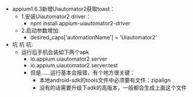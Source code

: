 * appium1.6.3新增Uiautomator2获取toast：
    * 1.安装Uiautomator2 driver：
        * npm install appium-uiautomator2-driver
    * 2.启动参数增加:
        * desired_caps['automationName'] = 'Uiautomator2'
* 坑 坑 坑:
    * 运行后手机会装如下两个apk
        * io.appium.uiautomator2.server
        * io.appium.uiautomator2.server.test
        * 但是......运行基本会报错，有个地方很关键：
            * 本地android-sdk的tools文件中必须要有文件：zipalign
            * 没有的话需要升级下adk的高版本，一般都会生成上面这个文件
